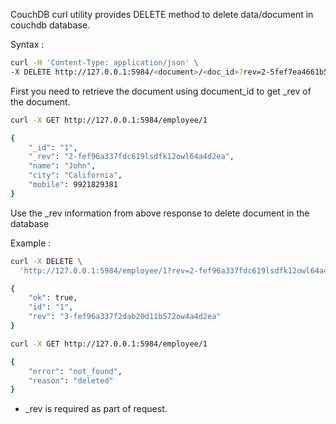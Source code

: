 CouchDB curl utility provides DELETE method to delete data/document in couchdb database.

Syntax : 
```sh
curl -H 'Content-Type: application/json' \  
-X DELETE http://127.0.0.1:5984/<document>/<doc_id>?rev=2-5fef7ea4661b53c017e167809e4f2beb  
```
First you need to retrieve the document using document_id to get _rev of the document.
```sh
curl -X GET http://127.0.0.1:5984/employee/1

{
    "_id": "1",
    "_rev": "2-fef96a337fdc619lsdfk12owl64a4d2ea",
    "name": "John",
    "city": "California",
    "mobile": 9921829381
}
```
Use the _rev information from above response to delete document in the database

Example :
```sh
curl -X DELETE \
  'http://127.0.0.1:5984/employee/1?rev=2-fef96a337fdc619lsdfk12owl64a4d2ea' \

{
    "ok": true,
    "id": "1",
    "rev": "3-fef96a337f2dab20d11b572ow4a4d2ea"
}

curl -X GET http://127.0.0.1:5984/employee/1

{
    "error": "not_found",
    "reason": "deleted"
}
```
* _rev is required as part of request.
